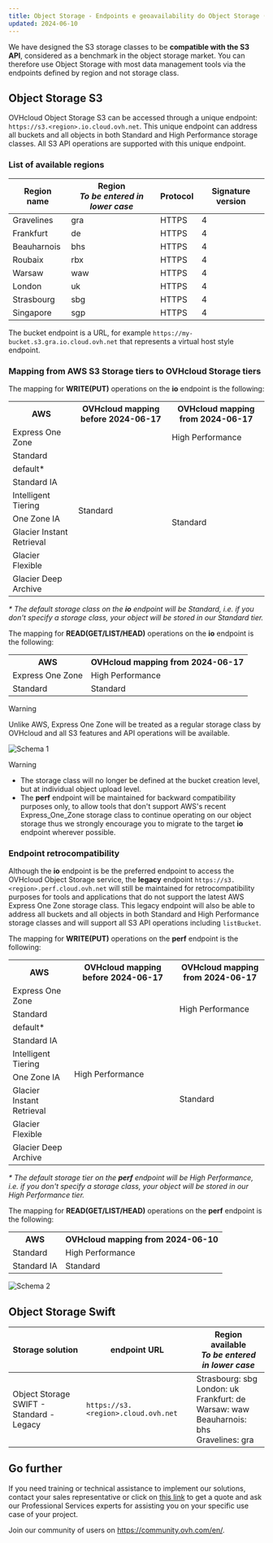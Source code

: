 ```yaml
---
title: Object Storage - Endpoints e geoavailability do Object Storage (EN)
updated: 2024-06-10
---
```


<style>
td:nth-of-type(2) {
  white-space:nowrap;
}
</style>

We have designed the S3 storage classes to be **compatible with the S3 API**, considered as a benchmark in the object storage market. You can therefore use Object Storage with most data management tools via the endpoints defined by region and not storage class.

## Object Storage S3

OVHcloud Object Storage S3 can be accessed through a unique endpoint: `https://s3.<region>.io.cloud.ovh.net`. This unique endpoint can address all buckets and all objects in both Standard and High Performance storage classes. All S3 API operations are supported with this unique endpoint.

### List of available regions

| Region name | Region<br><b><i>To be entered in lower case</i></b> | Protocol |  Signature version |
| ------ | ------ | ------ | ------ |
| Gravelines | gra | HTTPS | 4 |
| Frankfurt | de | HTTPS | 4 |
| Beauharnois | bhs | HTTPS | 4 |
| Roubaix | rbx | HTTPS | 4 |
| Warsaw | waw | HTTPS | 4 |
| London | uk | HTTPS | 4 |
| Strasbourg | sbg | HTTPS | 4 |
| Singapore | sgp | HTTPS | 4 |

The bucket endpoint is a URL, for example `https://my-bucket.s3.gra.io.cloud.ovh.net` that represents a virtual host style endpoint.

### Mapping from AWS S3 Storage tiers to OVHcloud Storage tiers

The mapping for **WRITE(PUT)** operations on the **io** endpoint is the following:

<table>
    <tr>
        <th>AWS</th>
        <th>OVHcloud mapping before 2024-06-17</th>
        <th>OVHcloud mapping from 2024-06-17</th>
    </tr>
    <tr>
        <td>Express One Zone</td> 
        <td rowspan=9>Standard</td>
        <td>High Performance</td>
    </tr>
    <tr>
        <td>Standard</td>
        <td rowspan=8>Standard</td>
    </tr>
    <tr>
        <td>default*</td>
    </tr>
    <tr>
         <td>Standard IA</td>     
    </tr>
    <tr>
        <td>Intelligent Tiering</td>
    </tr>
    <tr>
        <td>One Zone IA</td>
    </tr>
    <tr>
        <td>Glacier Instant Retrieval</td>
    </tr>
    <tr>
        <td>Glacier Flexible</td>
    </tr>
    <tr>
        <td>Glacier Deep Archive</td>
    </tr>
</table>

_* The default storage class on the **io** endpoint will be Standard, i.e. if you don't specify a storage class, your object will be stored in our Standard tier._

The mapping for **READ(GET/LIST/HEAD)** operations on the **io** endpoint is the following:

<table>
    <tr>
        <th>AWS</th>
        <th>OVHcloud mapping from 2024-06-17</th>
    </tr>
    <tr>
        <td>Express One Zone</td> 
        <td>High Performance</td>
    </tr>
    <tr>
        <td>Standard</td>
        <td>Standard</td>
    </tr>
</table>

> [!warning]
> Unlike AWS, Express One Zone will be treated as a regular storage class by OVHcloud and all S3 features and API operations will be available.

![Schema 1](images/io-mapping.png)

> [!warning]
> - The storage class will no longer be defined at the bucket creation level, but at individual object upload level.
> - The **perf** endpoint will be maintained for backward compatibility purposes only, to allow tools that don't support AWS's recent Express_One_Zone storage class to continue operating on our object storage thus we strongly encourage you to migrate to the target **io** endpoint wherever possible.

### Endpoint retrocompatibility

Although the **io** endpoint is be the preferred endpoint to access the OVHcloud Object Storage service, the **legacy** endpoint `https://s3.<region>.perf.cloud.ovh.net` will still be maintained for retrocompatibility purposes for tools and applications that do not support the latest AWS Express One Zone storage class. This legacy endpoint will also be able to address all buckets and all objects in both Standard and High Performance storage classes and will support all S3 API operations including `listBucket`.

The mapping for **WRITE(PUT)** operations on the **perf** endpoint is the following:

<table>
    <tr>
        <th>AWS</th>
        <th>OVHcloud mapping before 2024-06-17</th>
        <th>OVHcloud mapping from 2024-06-17</th>
    </tr>
    <tr>
        <td>Express One Zone</td> 
        <td rowspan=9>High Performance</td>
        <td rowspan=3>High Performance</td>
    </tr>
    <tr>
        <td>Standard</td>
    </tr>
    <tr>
        <td>default*</td>
    </tr>
    <tr>
         <td>Standard IA</td>
        <td rowspan=6>Standard</td>
    </tr>
    <tr>
        <td>Intelligent Tiering</td>
    </tr>
    <tr>
        <td>One Zone IA</td>
    </tr>
    <tr>
        <td>Glacier Instant Retrieval</td>
    </tr>
    <tr>
        <td>Glacier Flexible</td>
    </tr>
    <tr>
        <td>Glacier Deep Archive</td>
    </tr>
</table>

_* The default storage tier on the **perf** endpoint will be High Performance, i.e. if you don't specify a storage class, your object will be stored in our High Performance tier._

The mapping for **READ(GET/LIST/HEAD)** operations on the **perf** endpoint is the following:

<table>
    <tr>
        <th>AWS</th>
        <th>OVHcloud mapping from 2024-06-10</th>
    </tr>
    <tr>
        <td>Standard</td> 
        <td>High Performance</td>
    </tr>
    <tr>
        <td>Standard IA</td>
        <td>Standard</td>
    </tr>
</table>

![Schema 2](images/perf-mapping.png)

## Object Storage Swift

| Storage solution | endpoint URL | Region available<br><b><i>To be entered in lower case</i></b> |
| ------ | ------ | ------ |
| Object Storage SWIFT - Standard - Legacy |`https://s3.<region>.cloud.ovh.net` | Strasbourg: sbg<br>London: uk<br>Frankfurt: de<br>Warsaw: waw<br>Beauharnois: bhs<br>Gravelines: gra |

## Go further

If you need training or technical assistance to implement our solutions, contact your sales representative or click on [this link](/links/professional-services) to get a quote and ask our Professional Services experts for assisting you on your specific use case of your project.

Join our community of users on <https://community.ovh.com/en/>.
